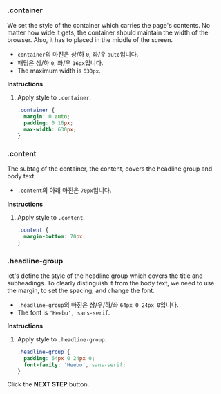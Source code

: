 ### .container
We set the style of the container which carries the page's contents. No matter how wide it gets, the container should maintain the width of the browser. Also, it has to placed in the middle of the screen. 

* `container`의 마진은 상/하 `0`, 좌/우 `auto`입니다.
* 패딩은 상/하 `0`, 좌/우 `16px`입니다.
* The maximum width is `630px`.


**Instructions**
1. Apply style to `.container`.
    ```css
    .container {
      margin: 0 auto;
      padding: 0 16px;
      max-width: 630px;
    }
    ```



### .content 

The subtag of the container, the content, covers the headline group and body text. 

- `.content`의 아래 마진은 `70px`입니다.

**Instructions**

1. Apply style to `.content`.

   ```css
   .content {
     margin-bottom: 70px;
   }
   ```



### .headline-group

let's define the style of the headline group which covers the title and subheadings. To clearly distinguish it from the body text, we need to use the margin, to set the spacing, and change the font. 

* `.headline-group`의 마진은 상/우/하/좌 `64px 0 24px 0`입니다.
* The font is `'Heebo', sans-serif`.


**Instructions**
1. Apply style to `.headline-group`.
    ```css
    .headline-group {
      padding: 64px 0 24px 0;
      font-family: 'Heebo', sans-serif;
    }
    ```




Click the **NEXT STEP** button.
